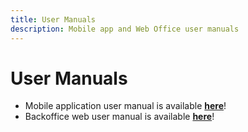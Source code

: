 ```yaml
---
title: User Manuals
description: Mobile app and Web Office user manuals
---
```


<!-- ##################################################################### -->

# User Manuals

-   Mobile application user manual is available [**here**](assets/manuals/mobile.pdf)!
-   Backoffice web user manual is available [**here**](assets/manuals/backoffice.pdf)!

<!-- ##################################################################### -->
